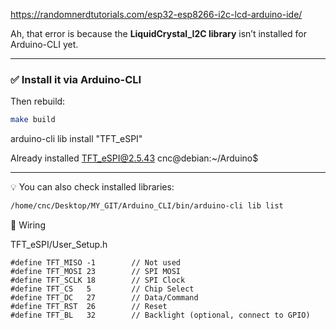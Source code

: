 
https://randomnerdtutorials.com/esp32-esp8266-i2c-lcd-arduino-ide/

Ah, that error is because the **LiquidCrystal\_I2C library** isn’t installed for Arduino-CLI yet.

---

### ✅ Install it via Arduino-CLI




Then rebuild:

```bash
make build
```


arduino-cli lib install "TFT_eSPI"


Already installed TFT_eSPI@2.5.43
cnc@debian:~/Arduino$ 




---

💡 You can also check installed libraries:

```bash
/home/cnc/Desktop/MY_GIT/Arduino_CLI/bin/arduino-cli lib list
```






🔌 Wiring

TFT_eSPI/User_Setup.h



```
#define TFT_MISO -1        // Not used
#define TFT_MOSI 23        // SPI MOSI
#define TFT_SCLK 18        // SPI Clock
#define TFT_CS   5         // Chip Select
#define TFT_DC   27        // Data/Command
#define TFT_RST  26        // Reset
#define TFT_BL   32        // Backlight (optional, connect to GPIO)


```

